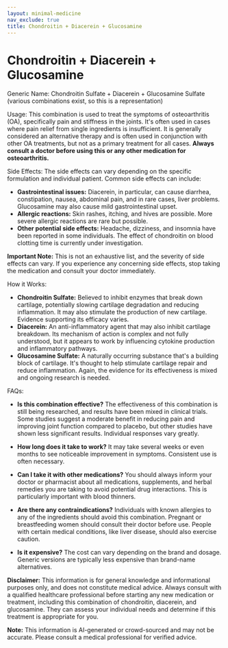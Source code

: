 ```yaml
---
layout: minimal-medicine
nav_exclude: true
title: Chondroitin + Diacerein + Glucosamine
---
```


# Chondroitin + Diacerein + Glucosamine

Generic Name:  Chondroitin Sulfate + Diacerein + Glucosamine Sulfate (various combinations exist, so this is a representation)

Usage:  This combination is used to treat the symptoms of osteoarthritis (OA), specifically pain and stiffness in the joints.  It's often used in cases where pain relief from single ingredients is insufficient.  It is generally considered an alternative therapy and is often used in conjunction with other OA treatments, but not as a primary treatment for all cases.  **Always consult a doctor before using this or any other medication for osteoarthritis.**

Side Effects:  The side effects can vary depending on the specific formulation and individual patient.  Common side effects can include:

* **Gastrointestinal issues:**  Diacerein, in particular, can cause diarrhea, constipation, nausea, abdominal pain, and in rare cases, liver problems.  Glucosamine may also cause mild gastrointestinal upset.
* **Allergic reactions:**  Skin rashes, itching, and hives are possible.  More severe allergic reactions are rare but possible.
* **Other potential side effects:**  Headache, dizziness, and insomnia have been reported in some individuals.  The effect of chondroitin on blood clotting time is currently under investigation.

**Important Note:**  This is not an exhaustive list, and the severity of side effects can vary.  If you experience any concerning side effects, stop taking the medication and consult your doctor immediately.

How it Works:

* **Chondroitin Sulfate:** Believed to inhibit enzymes that break down cartilage, potentially slowing cartilage degradation and reducing inflammation.  It may also stimulate the production of new cartilage.  Evidence supporting its efficacy varies.
* **Diacerein:** An anti-inflammatory agent that may also inhibit cartilage breakdown. Its mechanism of action is complex and not fully understood, but it appears to work by influencing cytokine production and inflammatory pathways.
* **Glucosamine Sulfate:** A naturally occurring substance that's a building block of cartilage.  It's thought to help stimulate cartilage repair and reduce inflammation.  Again, the evidence for its effectiveness is mixed and ongoing research is needed.


FAQs:

* **Is this combination effective?** The effectiveness of this combination is still being researched, and results have been mixed in clinical trials.  Some studies suggest a moderate benefit in reducing pain and improving joint function compared to placebo, but other studies have shown less significant results.  Individual responses vary greatly.

* **How long does it take to work?**  It may take several weeks or even months to see noticeable improvement in symptoms.  Consistent use is often necessary.

* **Can I take it with other medications?**  You should always inform your doctor or pharmacist about all medications, supplements, and herbal remedies you are taking to avoid potential drug interactions.  This is particularly important with blood thinners.

* **Are there any contraindications?**  Individuals with known allergies to any of the ingredients should avoid this combination.  Pregnant or breastfeeding women should consult their doctor before use.  People with certain medical conditions, like liver disease, should also exercise caution.

* **Is it expensive?**  The cost can vary depending on the brand and dosage.  Generic versions are typically less expensive than brand-name alternatives.


**Disclaimer:** This information is for general knowledge and informational purposes only, and does not constitute medical advice.  Always consult with a qualified healthcare professional before starting any new medication or treatment, including this combination of chondroitin, diacerein, and glucosamine.  They can assess your individual needs and determine if this treatment is appropriate for you.


**Note:** This information is AI-generated or crowd-sourced and may not be accurate. Please consult a medical professional for verified advice.